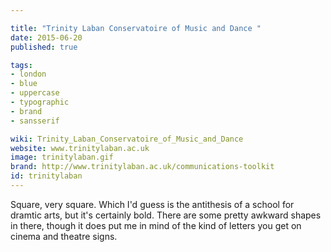 ```yaml
---

title: "Trinity Laban Conservatoire of Music and Dance "
date: 2015-06-20
published: true

tags:
- london
- blue
- uppercase
- typographic
- brand
- sansserif

wiki: Trinity_Laban_Conservatoire_of_Music_and_Dance
website: www.trinitylaban.ac.uk
image: trinitylaban.gif
brand: http://www.trinitylaban.ac.uk/communications-toolkit
id: trinitylaban
---
```


Square, very square. Which I'd guess is the antithesis of a school for dramtic arts, but it's certainly bold. There are some pretty awkward shapes in there, though it does put me in mind of the kind of letters you get on cinema and theatre signs.
